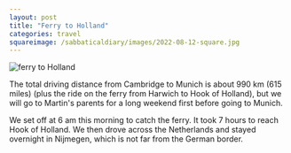 ```yaml
---
layout: post
title: "Ferry to Holland"
categories: travel
squareimage: /sabbaticaldiary/images/2022-08-12-square.jpg
---
```

<img src="/sabbaticaldiary/images/2022-08-12.jpg" alt="ferry to Holland" class="center">

The total driving distance from Cambridge to Munich is about 990 km (615 miles) (plus the ride on the ferry from Harwich to Hook of Holland), but we will go to Martin's parents for a long weekend first before going to Munich. 

We set off at 6 am this morning to catch the ferry. It took 7 hours to reach Hook of Holland. We then drove across the Netherlands and stayed overnight in Nijmegen, which is not far from the German border.  